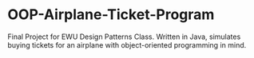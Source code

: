 # OOP-Airplane-Ticket-Program

Final Project for EWU Design Patterns Class. Written in Java, simulates buying tickets for an airplane with object-oriented programming in mind.

